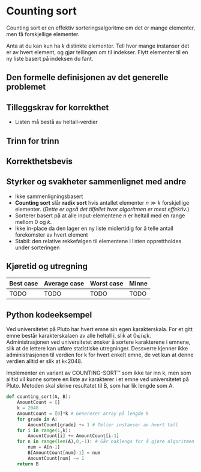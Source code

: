 # Counting sort
<!-- [D3] Forstå Counting-Sort, og hvorfor den er stabil -->

<!-- 
1. Kjenne den formelle definisjonen av det generelle problemet den løser
2. Kjenne til eventuelle tilleggskrav den stiller for å være korrekt
3. Vite hvordan den oppfører seg; kunne utføre algoritmen, trinn for trinn!
4. Forstå korrekthetsbeviset; hvordan og hvorfor virker algoritmen egentlig?
5. Kjenne til eventuelle styrker eller svakheter, sammenlignet med andre
6. Kjenne kjøretidene under ulike omstendigheter, og forstå utregningen
-->

Counting sort er en effektiv sorteringsalgoritme om det er mange elementer, men få forskjellige elementer.

Anta at du kan kun ha $k$ distinkte elementer. Tell hvor mange instanser det er av hvert element, og gjør tellingen om til indekser. Flytt elementer til en ny liste basert på indeksen du fant.

## Den formelle definisjonen av det generelle problemet
<!-- Et problem er relasjonen mellom input og output -->

## Tilleggskrav for korrekthet
<!-- Korrekhet: algoritmer virker, gir det svaret den skal -->
<!-- Eks: Binary search må ha en sortert liste -->

- Listen må bestå av heltall-verdier

## Trinn for trinn
<!-- Pseudokode med forklaring -->

## Korrekthetsbevis
<!-- TBA -->

## Styrker og svakheter sammenlignet med andre

- Ikke sammenligningsbasert
- **Counting sort** slår **radix sort** hvis antallet elementer $n \gg k$ forskjellige elementer. (_Dette er også det tilfellet hvor algoritmen er mest effektiv._)
- Sorterer basert på at alle input-elementene $n$ er heltall med en range mellom $0$ og $k$.
- Ikke in-place da den lager en ny liste midlertidig for å telle antall forekomster av hvert element
- Stabil: den relative rekkefølgen til elementene i listen opprettholdes under sorteringen

## Kjøretid og utregning
<!-- Under ulike omstendigheter -->

Best case | Average case | Worst case | Minne
---------|----------|---------|---------
TODO | TODO | TODO | TODO

## Python kodeeksempel

Ved universitetet på Pluto har hvert emne sin egen karakterskala. For et gitt emne består karakterskalaen av alle heltall i, slik at 0⩽i⩽k. Administrasjonen ved universitetet ønsker å sortere karakterene i emnene, slik at de lettere kan utføre statistiske utregninger. Dessverre kjenner ikke administrasjonen til verdien for k for hvert enkelt emne, de vet kun at denne verdien alltid er slik at k<2048.

Implementer en variant av COUNTING-SORT&trade; som ikke tar inn k, men som alltid vil kunne sortere en liste av karakterer i et emne ved universitetet på Pluto. Metoden skal skrive resultatet til B, som har lik lengde som A.

```python
def counting_sort(A, B):
    AmountCount = []
    k = 2048
    AmountCount = [0]*k # Genererer array på lengde k
    for grade in A:
        AmountCount[grade] += 1 # Teller instanser av hvert tall
    for i in range(1,k):
        AmountCount[i] += AmountCount[i-1]
    for n in range(len(A),0,-1): # Går baklengs for å gjøre algoritmen stabil
        num = A[n-1]
        B[AmountCount[num]-1] = num
        AmountCount[num] -= 1
    return B
```
